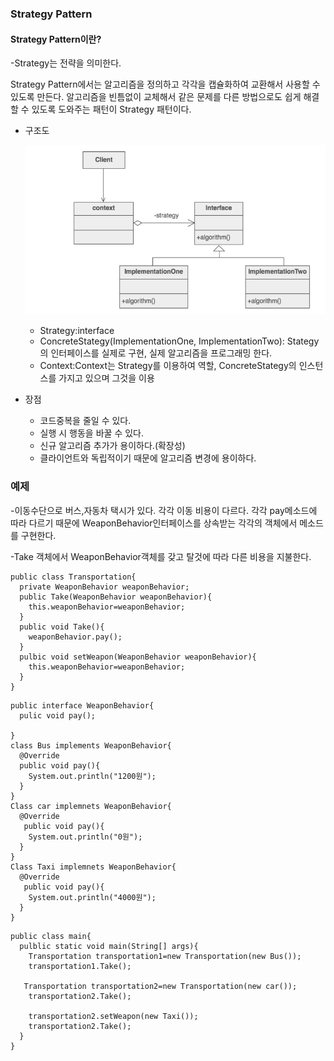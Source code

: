 ### Strategy Pattern

#### Strategy Pattern이란?

-Strategy는 전략을 의미한다. 

Strategy Pattern에서는 알고리즘을 정의하고 각각을 캡슐화하여 교환해서 사용할 수 있도록 만든다. 알고리즘을 빈틈없이 교체해서 같은 문제를 다른 방법으로도 쉽게 해결할 수 있도록 도와주는 패턴이 Strategy 패턴이다.



+ 구조도

  ![image](https://raw.githubusercontent.com/Hongsomang/Design-Pattern/master/Behavioral_Pattern/Strategy_Pattern/image/Strategy_Pattern.PNG)

  + Strategy:interface
  + ConcreteStategy(ImplementationOne, ImplementationTwo): Stategy의 인터페이스를 실제로 구현, 실제 알고리즘을 프로그래밍 한다.
  + Context:Context는 Strategy를 이용하여 역할, ConcreteStategy의 인스턴스를 가지고 있으며 그것을 이용

+ 장점

  + 코드중복을 줄일 수 있다.
  + 실행 시 행동을 바꿀 수 있다.
  + 신규 알고리즘 추가가 용이하다.(확장성)
  + 클라이언트와 독립적이기 때문에 알고리즘 변경에 용이하다.

### 예제



-이동수단으로 버스,자동차 택시가 있다. 각각 이동 비용이 다르다. 각각  pay메소드에 따라 다르기 때문에 WeaponBehavior인터페이스를 상속받는 각각의 객체에서 메소드를 구현한다. 

-Take 객체에서  WeaponBehavior객체를 갖고 탈것에 따라 다른 비용을 지불한다.

```
public class Transportation{
  private WeaponBehavior weaponBehavior;
  public Take(WeaponBehavior weaponBehavior){
    this.weaponBehavior=weaponBehavior;
  }
  public void Take(){
    weaponBehavior.pay();
  }
  pulbic void setWeapon(WeaponBehavior weaponBehavior){
    this.weaponBehavior=weaponBehavior;
  }
}
```

```
public interface WeaponBehavior{
  pulic void pay();
 
}
class Bus implements WeaponBehavior{
  @Override
  public void pay(){
    System.out.println("1200원");
  }
}
Class car implemnets WeaponBehavior{
  @Override
   public void pay(){
    System.out.println("0원");
  }
}
Class Taxi implemnets WeaponBehavior{
  @Override
   public void pay(){
    System.out.println("4000원");
  }
}

```

```
public class main{
  pulblic static void main(String[] args){
    Transportation transportation1=new Transportation(new Bus());
    transportation1.Take();
   
   Transportation transportation2=new Transportation(new car());
    transportation2.Take();
   
 	transportation2.setWeapon(new Taxi());
 	transportation2.Take();
  }
}
```

